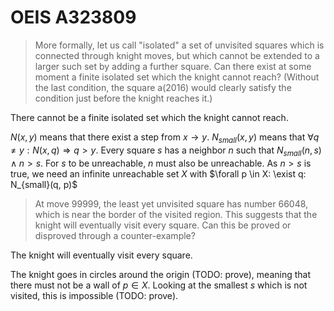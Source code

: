 # OEIS A323809

> More formally, let us call "isolated" a set of unvisited squares which is connected through knight moves, but which cannot be extended to a larger such set by adding a further square. Can there exist at some moment a finite isolated set which the knight cannot reach? (Without the last condition, the square a(2016) would clearly satisfy the condition just before the knight reaches it.)

There cannot be a finite isolated set which the knight cannot reach.

$N(x, y)$ means that there exist a step from $x \rightarrow y$.
$N_{small}(x, y)$ means that $\forall q \neq y: N(x, q) \Rightarrow q > y$.
Every square $s$ has a neighbor $n$ such that $N_{small}(n, s) \land n > s$.
For $s$ to be unreachable, $n$ must also be unreachable. As $n > s$ is true, we need an infinite unreachable set $X$ with $\forall p \in X: \exist q: N_{small}(q, p)$

> At move 99999, the least yet unvisited square has number 66048, which is near the border of the visited region. This suggests that the knight will eventually visit every square. Can this be proved or disproved through a counter-example?

The knight will eventually visit every square.

The knight goes in circles around the origin (TODO: prove), meaning that there must not be a wall of $p \in X$. Looking at the smallest $s$ which is not visited, this is impossible (TODO: prove).
